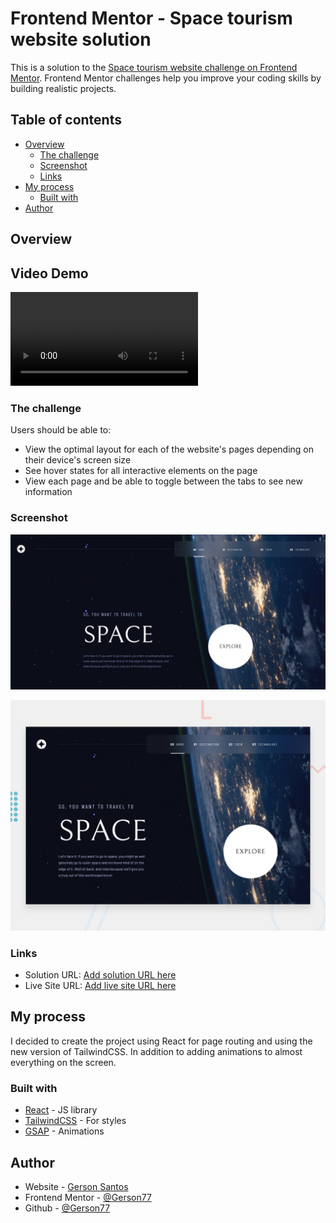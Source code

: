 # Frontend Mentor - Space tourism website solution

This is a solution to the [Space tourism website challenge on Frontend Mentor](https://www.frontendmentor.io/challenges/space-tourism-multipage-website-gRWj1URZ3). Frontend Mentor challenges help you improve your coding skills by building realistic projects. 

## Table of contents

- [Overview](#overview)
  - [The challenge](#the-challenge)
  - [Screenshot](#screenshot)
  - [Links](#links)
- [My process](#my-process)
  - [Built with](#built-with)
- [Author](#author)


## Overview

<div>
  <h2>Video Demo</h2>
  <video src="./src/assets/video.mp4" autoplay> 
  </video>
</div>

### The challenge

Users should be able to:

- View the optimal layout for each of the website's pages depending on their device's screen size
- See hover states for all interactive elements on the page
- View each page and be able to toggle between the tabs to see new information

### Screenshot

![](./src/assets/full-space-tourism.png)

![](./src/assets/preview.jpg)

### Links

- Solution URL: [Add solution URL here](https://github.com/Gerson77/Space-tourism)
- Live Site URL: [Add live site URL here](https://space-tourism-steel-ten.vercel.app/)

## My process

I decided to create the project using React for page routing and using the new version of TailwindCSS. In addition to adding animations to almost everything on the screen.

### Built with

- [React](https://reactjs.org/) - JS library
- [TailwindCSS](https://tailwindcss.com/) - For styles
- [GSAP](https://gsap.com/) - Animations

## Author

- Website - [Gerson Santos](https://portifolio-puce-theta-49.vercel.app/)
- Frontend Mentor - [@Gerson77](https://www.frontendmentor.io/profile/Gerson77)
- Github - [@Gerson77](https://github.com/Gerson77)
